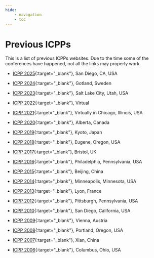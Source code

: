 ```yaml
---
hide:
    - navigation
    - toc
---
```

# Previous ICPPs

This is a list of previous ICPPs websites. Due to the time some of the conferences have happened, not all the links may properly work.

- [ICPP 2025](https://icpp2025.sdsc.edu/){:target="_blank"}, San Diego, CA, USA

- [ICPP 2024](https://icpp2024.org/){:target="_blank"}, Gotland, Sweden

- [ICPP 2023](https://icpp23.sci.utah.edu/){:target="_blank"}, Salt Lake City, Utah, USA

- [ICPP 2022](https://icpp22.gitlabpages.inria.fr/){:target="_blank"}, Virtual

- [ICPP 2021](https://oaciss.uoregon.edu/icpp21/){:target="_blank"}, Virtually in Chicago, Illinois, USA

- [ICPP 2020](https://jnamaral.github.io/icpp20/){:target="_blank"}, Alberta, Canada

- [ICPP 2019](https://www.hpcs.cs.tsukuba.ac.jp/icpp2019/){:target="_blank"}, Kyoto, Japan

- [ICPP 2018](https://oaciss.uoregon.edu/icpp18/){:target="_blank"}, Eugene, Oregon, USA

- [ICPP 2017](https://www.icpp-conf.org/2017/){:target="_blank"}, Bristol, UK

- [ICPP 2016](https://www.icpp-conf.org/2016/){:target="_blank"}, Philadelphia, Pennsylvania, USA

- [ICPP 2015](https://www.icpp-conf.org/2015/){:target="_blank"}, Beijing, China

- [ICPP 2014](https://www.icpp-conf.org/2014/){:target="_blank"}, Minneapolis, Minnesota, USA

- [ICPP 2013](https://www.icpp-conf.org/2013/){:target="_blank"}, Lyon, France

- [ICPP 2012](https://ieeexplore.ieee.org/xpl/conhome/6336540/proceeding){:target="_blank"}, Pittsburgh, Pennsylvania, USA

- [ICPP 2010](http://www.icpp-conf.org/2010){:target="_blank"}, San Diego, California, USA

- [ICPP 2009](http://www.icpp-conf.org/2009){:target="_blank"}, Vienna, Austria

- [ICPP 2008](http://www.icpp-conf.org/2008){:target="_blank"}, Portland, Oregon, USA

- [ICPP 2007](https://www.icpp-conf.org/2007/){:target="_blank"}, Xian, China

- [ICPP 2006](https://www.icpp-conf.org/2006/){:target="_blank"}, Columbus, Ohio, USA
